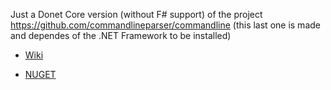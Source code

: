 Just a Donet Core version (without F# support) of the project  https://github.com/commandlineparser/commandline (this last one is made and dependes of the .NET Framework to be installed)

- [Wiki](https://github.com/commandlineparser/commandline/wiki)

- [NUGET]()
